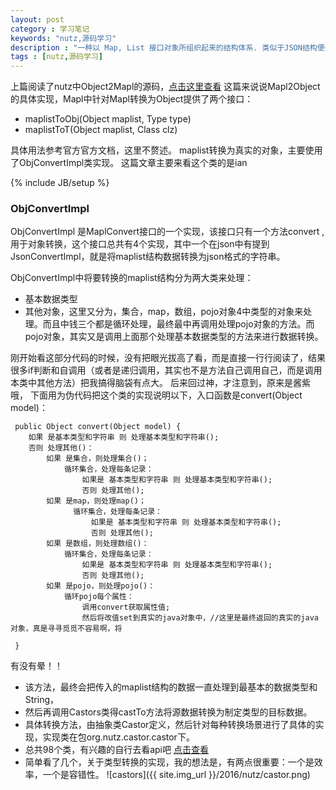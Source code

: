 ```yaml
---
layout: post
category : 学习笔记 
keywords: "nutz,源码学习"
description : "一种以 Map, List 接口对象所组织起来的结构体系. 类似于JSON结构便于JAVA在内存中处理的结构. 主要提供键值对, 与列表的有机组合, 因这种结构只由Map, List组成, 因些称其为Mapl结构."
tags : [nutz,源码学习]
---
```


上篇阅读了nutz中Object2Mapl的源码，[点击这里查看](http://enilu.github.io/%E5%AD%A6%E4%B9%A0%E7%AC%94%E8%AE%B0/2016/01/05/nutz%E6%BA%90%E7%A0%81%E9%98%85%E8%AF%BB%E4%B9%8BMapl%E7%BB%93%E6%9E%84%E4%B9%8BObject2Mapl/)
这篇来说说Mapl2Object的具体实现，Mapl中针对Mapl转换为Object提供了两个接口：

- maplistToObj(Object maplist, Type type)
- maplistToT(Object maplist, Class<T> clz)

具体用法参考官方官方文档，这里不赘述。
maplist转换为真实的对象，主要使用了ObjConvertImpl类实现。 
这篇文章主要来看这个类的是ian


<!--break-->

{% include JB/setup %}



### ObjConvertImpl
ObjConvertImpl 是MaplConvert接口的一个实现，该接口只有一个方法convert ,用于对象转换，这个接口总共有4个实现，其中一个在json中有提到JsonConvertImpl，就是将maplist结构数据转换为json格式的字符串。

ObjConvertImpl中将要转换的maplist结构分为两大类来处理：

- 基本数据类型
- 其他对象，这里又分为，集合，map，数组，pojo对象4中类型的对象来处理。而且中钱三个都是循环处理，最终最中再调用处理pojo对象的方法。而pojo对象，其实又是调用上面那个处理基本数据类型的方法来进行数据转换。

刚开始看这部分代码的时候，没有把眼光拔高了看，而是直接一行行阅读了，结果很多if判断和自调用（或者是递归调用，其实也不是方法自己调用自己，而是调用本类中其他方法）把我搞得脑袋有点大。
后来回过神，才注意到，原来是酱紫哦，
下面用为伪代码把这个类的实现说明以下，入口函数是convert(Object model)：

     public Object convert(Object model) {
        如果 是基本类型和字符串 则 处理基本类型和字符串();
        否则 处理其他()：
            如果 是集合，则处理集合()；
                循环集合，处理每条记录：
                    如果是 基本类型和字符串 则 处理基本类型和字符串();
                    否则 处理其他();
            如果 是map，则处理map()；
                  循环集合，处理每条记录：
                      如果是 基本类型和字符串 则 处理基本类型和字符串();
                      否则 处理其他();          
            如果 是数组，则处理数组()：
                循环集合，处理每条记录：
                    如果是 基本类型和字符串 则 处理基本类型和字符串();
                    否则 处理其他();        
            如果 是pojo，则处理pojo()：
                循环pojo每个属性：
                    调用convert获取属性值; 
                    然后将改值set到真实的java对象中，//这里是最终返回的真实的java对象，真是寻寻觅觅不容易啊，将
                    
     }
 
有没有晕！！

- 该方法，最终会把传入的maplist结构的数据一直处理到最基本的数据类型和String，
- 然后再调用Castors类得castTo方法将源数据转换为制定类型的目标数据。
- 具体转换方法，由抽象类Castor定义，然后针对每种转换场景进行了具体的实现，实现类在包org.nutz.castor.castor下。
- 总共98个类，有兴趣的自行去看api吧 [点击查看](http://nutzam.com/javadoc/1.b.53/org/nutz/castor/Castor.html)
- 简单看了几个，关于类型转换的实现，我的想法是，有两点很重要：一个是效率，一个是容错性。
![castors]({{ site.img_url }}/2016/nutz/castor.png)


 
 
 

